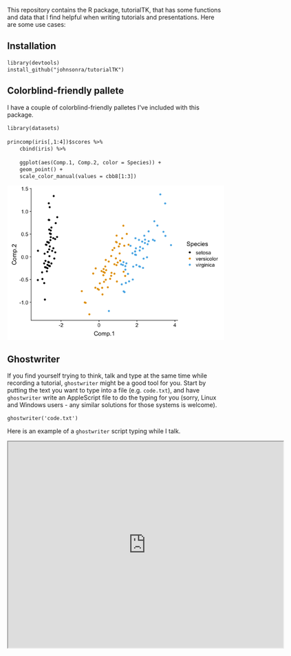 This repository contains the R package, tutorialTK, that has some
functions and data that I find helpful when writing tutorials and
presentations. Here are some use cases:

Installation
------------

    library(devtools)
    install_github("johnsonra/tutorialTK")

Colorblind-friendly pallete
---------------------------

I have a couple of colorblind-friendly palletes I've included with this
package.

    library(datasets)

    princomp(iris[,1:4])$scores %>%
        cbind(iris) %>%
        
        ggplot(aes(Comp.1, Comp.2, color = Species)) +
        geom_point() +
        scale_color_manual(values = cbb8[1:3])

![](README_files/figure-markdown_strict/iris%20example-1.png)

Ghostwriter
-----------

If you find yourself trying to think, talk and type at the same time
while recording a tutorial, `ghostwriter` might be a good tool for you.
Start by putting the text you want to type into a file (e.g.
`code.txt`), and have `ghostwriter` write an AppleScript file to do the
typing for you (sorry, Linux and Windows users - any similar solutions
for those systems is welcome).

    ghostwriter('code.txt')

Here is an example of a `ghostwriter` script typing while I talk.

<iframe src="https://drive.google.com/file/d/1JHJKxQZJro42fUlZjOCbCj-hwn8f7k8C/preview" width="640" height="480">
</iframe>
